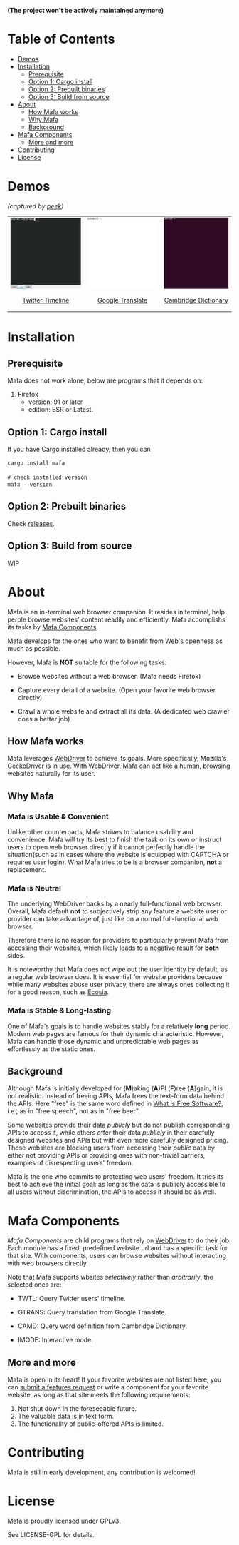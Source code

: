 **(The project won't be actively maintained anymore)**

# Table of Contents

-   [Demos](#orgeb24b56)
-   [Installation](#org0eea0a2)
    -   [Prerequisite](#org0d7f7b5)
    -   [Option 1: Cargo install](#org79fae5e)
    -   [Option 2: Prebuilt binaries](#org9144220)
    -   [Option 3: Build from source](#org679dee5)
-   [About](#org01f0d28)
    -   [How Mafa works](#org411b9b5)
    -   [Why Mafa](#org2d730eb)
    -   [Background](#orgfb4c250)
-   [Mafa Components](#org03bc856)
    -   [More and more](#org7a5d690)
-   [Contributing](#orgb70ab12)
-   [License](#org1a944b9)



<a id="orgeb24b56"></a>

# Demos

*(captured by [peek](https://github.com/phw/peek))*

<table>
    <tr>
    <td><img src="demo-twtl.gif" height="160px"/><p align="center"><a href="<https://twitter.com>">Twitter Timeline</a></p></td>
    <td><img src="demo-gtrans.gif" height="160px"/><p align="center"><a href="<https://translate.google.com>">Google Translate</a></p></td>
    <td><img src="demo-camd.gif" height="160px"/><p align="center"><a href="<https://dictionary.cambridge.org/us/dictionary/english>">Cambridge Dictionary</a></p></td>
    </tr>
</table>


<a id="org0eea0a2"></a>

# Installation


<a id="org0d7f7b5"></a>

## Prerequisite

Mafa does not work alone, below are programs that it
depends on:

1.  Firefox
    -   version: 91 or later
    -   edition: ESR or Latest.


<a id="org79fae5e"></a>

## Option 1: Cargo install

If you have Cargo installed already, then you can

    cargo install mafa
    
    # check installed version
    mafa --version


<a id="org9144220"></a>

## Option 2: Prebuilt binaries

Check [releases](https://github.com/micl2e2/mafa/releases).


<a id="org679dee5"></a>

## Option 3: Build from source

WIP


<a id="org01f0d28"></a>

# About

Mafa is an in-terminal web browser companion. It resides in terminal,
help perple browse websites' content readily and efficiently.
Mafa accomplishs its tasks by [Mafa Components](#org7bfeaed).

Mafa develops for the ones who want to benefit from Web's openness
as much as possible.

However, Mafa is **NOT** suitable for the following tasks: 

-   Browse websites without a web browser.  (Mafa needs Firefox)

-   Capture every detail of a website.  (Open your favorite web browser
    directly)

-   Crawl a whole website and extract all its data.  (A dedicated web
    crawler does a better job)


<a id="org411b9b5"></a>

## How Mafa works

Mafa leverages [WebDriver](https://www.w3.org/TR/webdriver) to achieve its goals. More specifically,
Mozilla's [GeckoDriver](https://github.com/mozilla/geckodriver) is in use. With WebDriver, Mafa can act like a
human, browsing websites naturally for its user.


<a id="org2d730eb"></a>

## Why Mafa


### Mafa is Usable & Convenient

Unlike other counterparts, Mafa strives to balance usability and
convenience: Mafa will try its best to finish the task on its own or
instruct users to open web browser directly if it cannot
perfectly handle the situation(such as in cases where the website
is equipped with CAPTCHA or requires user login). What Mafa tries to
be is a browser companion, **not** a replacement.


### Mafa is Neutral

The underlying WebDriver backs by a nearly full-functional web
browser. Overall, Mafa default **not** to subjectively strip any feature
a website user or provider can take advantage of, just like on a
normal full-functional web browser.

Therefore there is no reason for providers to particularly prevent
Mafa from accessing their websites, which likely leads to a negative
result for **both** sides.

It is noteworthy that Mafa does not wipe out the user identity by
default, as a regular web browser does. It is essential for website
providers because while many websites abuse user privacy, there are
always ones collecting it for a good reason, such as [Ecosia](https://www.ecosia.org).


### Mafa is Stable & Long-lasting

One of Mafa's goals is to handle websites stably for a relatively
****long**** period. Modern web pages are famous for their dynamic
characteristic. However, Mafa can handle those dynamic and
unpredictable web pages as effortlessly as the static ones. 


<a id="orgfb4c250"></a>

## Background

Although Mafa is initially developed for (**M**)aking (**A**)PI (**F**)ree
(**A**)gain, it is not realistic. Instead of freeing APIs, Mafa
frees the text-form data behind the APIs. Here "free" is the same word
defined in [What is Free Software?](https://www.gnu.org/philosophy/free-sw.en.html), i.e., as in "free speech", not as
in "free beer".

Some websites provide their data *publicly* but do not 
publish corresponding APIs to access it, while others offer their data
*publicly* in their carefully designed websites and APIs but with even
more carefully designed pricing. Those websites are blocking users
from accessing their *public* data by either not providing APIs or
providing ones with non-trivial barriers, examples of disrespecting
users' freedom.

Mafa is the one who commits to protexting web users' freedom. It
tries its best to achieve the initial goal: as long as the data is
publicly accessible to all users without discrimination, the APIs to
access it should be as well. 


<a id="org03bc856"></a>

# Mafa Components

<a id="org7bfeaed"></a>

*Mafa Components* are child programs that rely on [WebDriver](https://www.w3.org/TR/webdriver) to do 
their job. Each module has a fixed, predefined website url and has a 
specific task for that site. With components, users can browse websites
without interacting with web browsers directly.

Note that Mafa supports wbsites *selectively* rather than *arbitrarily*,
the selected ones are:

-   TWTL: Query Twitter users' timeline.

-   GTRANS: Query translation from Google Translate.

-   CAMD: Query word definition from Cambridge Dictionary.

-   IMODE: Interactive mode.


<a id="org7a5d690"></a>

## More and more

Mafa is open in its heart! If your favorite websites are not
listed here, you can [submit a features request](https://github.com/micl2e2/mafa/issues/new) or write a component
for your favorite website, as long as that site meets the following
requirements:

1.  Not shut down in the foreseeable future.
2.  The valuable data is in text form.
3.  The functionality of public-offered APIs is limited.


<a id="orgb70ab12"></a>

# Contributing

Mafa is still in early development, any contribution is welcomed!


<a id="org1a944b9"></a>

# License

Mafa is proudly licensed under GPLv3.

See LICENSE-GPL for details.

